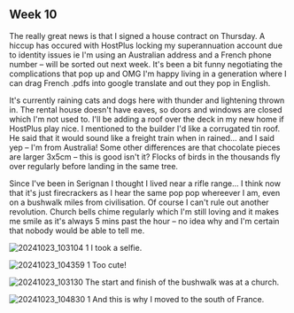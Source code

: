 ## Week 10

The really great news is that I signed a house contract on Thursday. A hiccup has occured with HostPlus locking my superannuation account due to identity issues ie I'm using an Australian address and a French phone number – will be sorted out next week. It's been a bit funny negotiating the complications that pop up and OMG I'm happy living in a generation where I can drag French .pdfs into google translate and out they pop in English.

It's currently raining cats and dogs here with thunder and lightening thrown in. The rental house doesn't have eaves, so doors and windows are closed which I'm not used to. I'll be adding a roof over the deck in my new home if HostPlus play nice. I mentioned to the builder I'd like a corrugated tin roof. He said that it would sound like a freight train when in rained... and I said yep – I'm from Australia! Some other differences are that chocolate pieces are larger 3x5cm – this is good isn't it? Flocks of birds in the thousands fly over regularly before landing in the same tree.

Since I've been in Serignan I thought I lived near a rifle range... I think now that it's just firecrackers as I hear the same pop pop whereever I am, even on a bushwalk miles from civilisation. Of course I can't rule out another revolution. Church bells chime regularly which I'm still loving and it makes me smile as it's always 5 mins past the hour – no idea why and I'm certain that nobody would be able to tell me.

![20241023_103104 1](https://github.com/user-attachments/assets/e12bba0f-2616-4058-8ef6-9940a87603b8)
I took a selfie.

![20241023_104359 1](https://github.com/user-attachments/assets/99a41fb8-ae3b-4f75-b5f5-bb9d11b0dc4e)
Too cute!

![20241023_103130](https://github.com/user-attachments/assets/25e6078c-226c-4c22-aee1-4d9fa608e80c)
The start and finish of the bushwalk was at a church.

![20241023_104830 1](https://github.com/user-attachments/assets/5b26d4fa-46c5-4173-b73d-efaa14052adc)
And this is why I moved to the south of France.
